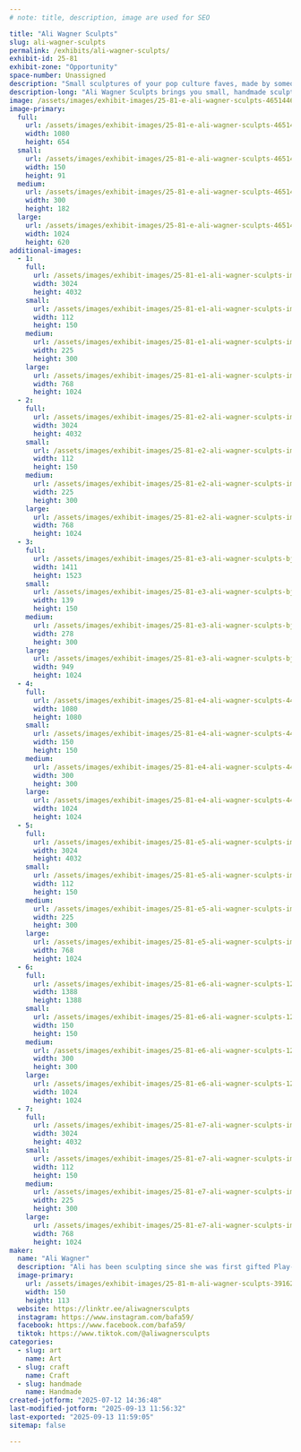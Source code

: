 ```yaml
---
# note: title, description, image are used for SEO

title: "Ali Wagner Sculpts"
slug: ali-wagner-sculpts
permalink: /exhibits/ali-wagner-sculpts/
exhibit-id: 25-81
exhibit-zone: "Opportunity"
space-number: Unassigned
description: "Small sculptures of your pop culture faves, made by someone who loves making cute things!"
description-long: "Ali Wagner Sculpts brings you small, handmade sculptures of characters from media that nerds love. Every piece is hand sculpted in clay, before molds are made and everything is cast in a plastic resin. Once the pieces are cast, they're hand-painted and put on an adorable background so you can take them home and put them on your wall to celebrate your favorite characters. These little art pieces are delightfully collectable and extremely adorable!"
image: /assets/images/exhibit-images/25-81-e-ali-wagner-sculpts-46514464-2187085821532811-1753442418889326592-o-300x182.jpg
image-primary: 
  full:
    url: /assets/images/exhibit-images/25-81-e-ali-wagner-sculpts-46514464-2187085821532811-1753442418889326592-o-full.jpg
    width: 1080
    height: 654
  small:
    url: /assets/images/exhibit-images/25-81-e-ali-wagner-sculpts-46514464-2187085821532811-1753442418889326592-o-150x91.jpg
    width: 150
    height: 91
  medium:
    url: /assets/images/exhibit-images/25-81-e-ali-wagner-sculpts-46514464-2187085821532811-1753442418889326592-o-300x182.jpg
    width: 300
    height: 182
  large:
    url: /assets/images/exhibit-images/25-81-e-ali-wagner-sculpts-46514464-2187085821532811-1753442418889326592-o-1024x620.jpg
    width: 1024
    height: 620
additional-images: 
  - 1:
    full:
      url: /assets/images/exhibit-images/25-81-e1-ali-wagner-sculpts-img-1255-full.jpg
      width: 3024
      height: 4032
    small:
      url: /assets/images/exhibit-images/25-81-e1-ali-wagner-sculpts-img-1255-112x150.jpg
      width: 112
      height: 150
    medium:
      url: /assets/images/exhibit-images/25-81-e1-ali-wagner-sculpts-img-1255-225x300.jpg
      width: 225
      height: 300
    large:
      url: /assets/images/exhibit-images/25-81-e1-ali-wagner-sculpts-img-1255-768x1024.jpg
      width: 768
      height: 1024
  - 2:
    full:
      url: /assets/images/exhibit-images/25-81-e2-ali-wagner-sculpts-img-1504-full.jpg
      width: 3024
      height: 4032
    small:
      url: /assets/images/exhibit-images/25-81-e2-ali-wagner-sculpts-img-1504-112x150.jpg
      width: 112
      height: 150
    medium:
      url: /assets/images/exhibit-images/25-81-e2-ali-wagner-sculpts-img-1504-225x300.jpg
      width: 225
      height: 300
    large:
      url: /assets/images/exhibit-images/25-81-e2-ali-wagner-sculpts-img-1504-768x1024.jpg
      width: 768
      height: 1024
  - 3:
    full:
      url: /assets/images/exhibit-images/25-81-e3-ali-wagner-sculpts-bj-full.png
      width: 1411
      height: 1523
    small:
      url: /assets/images/exhibit-images/25-81-e3-ali-wagner-sculpts-bj-139x150.png
      width: 139
      height: 150
    medium:
      url: /assets/images/exhibit-images/25-81-e3-ali-wagner-sculpts-bj-278x300.png
      width: 278
      height: 300
    large:
      url: /assets/images/exhibit-images/25-81-e3-ali-wagner-sculpts-bj-949x1024.png
      width: 949
      height: 1024
  - 4:
    full:
      url: /assets/images/exhibit-images/25-81-e4-ali-wagner-sculpts-44846077-2172485049659555-3873548257422475264-o-full.jpg
      width: 1080
      height: 1080
    small:
      url: /assets/images/exhibit-images/25-81-e4-ali-wagner-sculpts-44846077-2172485049659555-3873548257422475264-o-150x150.jpg
      width: 150
      height: 150
    medium:
      url: /assets/images/exhibit-images/25-81-e4-ali-wagner-sculpts-44846077-2172485049659555-3873548257422475264-o-300x300.jpg
      width: 300
      height: 300
    large:
      url: /assets/images/exhibit-images/25-81-e4-ali-wagner-sculpts-44846077-2172485049659555-3873548257422475264-o-1024x1024.jpg
      width: 1024
      height: 1024
  - 5:
    full:
      url: /assets/images/exhibit-images/25-81-e5-ali-wagner-sculpts-img-1508-full.jpg
      width: 3024
      height: 4032
    small:
      url: /assets/images/exhibit-images/25-81-e5-ali-wagner-sculpts-img-1508-112x150.jpg
      width: 112
      height: 150
    medium:
      url: /assets/images/exhibit-images/25-81-e5-ali-wagner-sculpts-img-1508-225x300.jpg
      width: 225
      height: 300
    large:
      url: /assets/images/exhibit-images/25-81-e5-ali-wagner-sculpts-img-1508-768x1024.jpg
      width: 768
      height: 1024
  - 6:
    full:
      url: /assets/images/exhibit-images/25-81-e6-ali-wagner-sculpts-123406099-2722000444708010-5665664646729402847-n-full.jpg
      width: 1388
      height: 1388
    small:
      url: /assets/images/exhibit-images/25-81-e6-ali-wagner-sculpts-123406099-2722000444708010-5665664646729402847-n-150x150.jpg
      width: 150
      height: 150
    medium:
      url: /assets/images/exhibit-images/25-81-e6-ali-wagner-sculpts-123406099-2722000444708010-5665664646729402847-n-300x300.jpg
      width: 300
      height: 300
    large:
      url: /assets/images/exhibit-images/25-81-e6-ali-wagner-sculpts-123406099-2722000444708010-5665664646729402847-n-1024x1024.jpg
      width: 1024
      height: 1024
  - 7:
    full:
      url: /assets/images/exhibit-images/25-81-e7-ali-wagner-sculpts-img-1237-full.jpg
      width: 3024
      height: 4032
    small:
      url: /assets/images/exhibit-images/25-81-e7-ali-wagner-sculpts-img-1237-112x150.jpg
      width: 112
      height: 150
    medium:
      url: /assets/images/exhibit-images/25-81-e7-ali-wagner-sculpts-img-1237-225x300.jpg
      width: 225
      height: 300
    large:
      url: /assets/images/exhibit-images/25-81-e7-ali-wagner-sculpts-img-1237-768x1024.jpg
      width: 768
      height: 1024
maker: 
  name: "Ali Wagner"
  description: "Ali has been sculpting since she was first gifted Play-Doh as a young child, she just does it more professionally now, all these years later. She loves making small sculptures that represent some of her, and your, favorite characters from pop culture."
  image-primary:
    url: /assets/images/exhibit-images/25-81-m-ali-wagner-sculpts-39162765-2130916267149767-4411838407005700096-n-150x113.jpg
    width: 150
    height: 113
  website: https://linktr.ee/aliwagnersculpts
  instagram: https://www.instagram.com/bafa59/
  facebook: https://www.facebook.com/bafa59/
  tiktok: https://www.tiktok.com/@aliwagnersculpts
categories: 
  - slug: art
    name: Art
  - slug: craft
    name: Craft
  - slug: handmade
    name: Handmade
created-jotform: "2025-07-12 14:36:48"
last-modified-jotform: "2025-09-13 11:56:32"
last-exported: "2025-09-13 11:59:05"
sitemap: false

---
```

